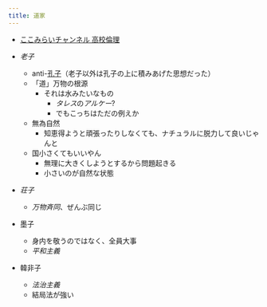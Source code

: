 ```yaml
---
title: 道家
---
```


* [ここみらいチャンネル 高校倫理](%E3%81%93%E3%81%93%E3%81%BF%E3%82%89%E3%81%84%E3%83%81%E3%83%A3%E3%83%B3%E3%83%8D%E3%83%AB%20%E9%AB%98%E6%A0%A1%E5%80%AB%E7%90%86.md)

* *老子*
  
  * anti-[孔子](%E5%AD%94%E5%AD%90.md)（老子以外は孔子の上に積みあげた思想だった）
  * 「道」万物の根源
    * それは水みたいなもの
      * *タレス*の*アルケー*?
      * でもこっちはただの例えか
  * 無為自然
    * 知恵得ようと頑張ったりしなくても、ナチュラルに脱力して良いじゃんと
  * 国小さくてもいいやん
    * 無理に大きくしようとするから問題起きる
    * 小さいのが自然な状態
* *荘子*
  
  * *万物斉同*、ぜんぶ同じ
* 墨子
  
  * 身内を敬うのではなく、全員大事
  * *平和主義*
* 韓非子
  
  * *法治主義*
  * 結局法が強い
